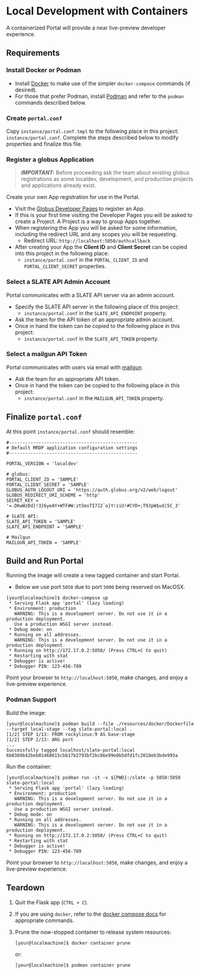 # Local Development with Containers

A containerized Portal will provide a near live-preview developer experience.

## Requirements

### Install Docker or Podman

* Install [Docker](https://docs.docker.com/get-docker/) to make use of the simpler `docker-compose` commands (if desired).
* For those that prefer Podman, install [Podman](https://podman.io/) and refer to the `podman` commands described below.

### Create `portal.conf`

Copy `instance/portal.conf.tmpl` to the following place in this project: `instance/portal.conf`. Complete the steps described below to modify properties and finalize this file.

### Register a globus Application

> **_IMPORTANT:_** Before proceeding ask the team about existing globus registrations as some localdev, development, and production projects and applications already exist.

Create your own App registration for use in the Portal.

* Visit the [Globus Developer Pages](https://developers.globus.org) to register an App.
* If this is your first time visiting the Developer Pages you will be asked to create a Project. A Project is a way to group Apps together.
* When registering the App you will be asked for some information, including the redirect URL and any scopes you will be requesting.
    * Redirect URL: `http://localhost:5050/authcallback`
* After creating your App the **Client ID** and **Client Secret** can be copied into this project in the following place:
    * `instance/portal.conf` in the `PORTAL_CLIENT_ID` and `PORTAL_CLIENT_SECRET` properties.

### Select a SLATE API Admin Account

Portal communicates with a SLATE API server via an admin account.

* Specify the SLATE API server in the following place of this project:
    * `instance/portal.conf` in the `SLATE_API_ENDPOINT` property.
* Ask the team for the API token of an appropriate admin account.
* Once in hand the token can be copied to the following place in this project:
    * `instance/portal.conf` in the `SLATE_API_TOKEN` property.

### Select a mailgun API Token

Portal communicates with users via email with [mailgun](https://www.mailgun.com/).
* Ask the team for an appropriate API token.
* Once in hand the token can be copied to the following place in this project:
  * `instance/portal.conf` in the `MAILGUN_API_TOKEN` property. 

## Finalize `portal.conf`

At this point `instance/portal.conf` should resemble:

```properties
#------------------------------------------------
# Default MRDP application configuration settings
#------------------------------------------------

PORTAL_VERSION = 'localdev'

# globus:
PORTAL_CLIENT_ID = 'SAMPLE'
PORTAL_CLIENT_SECRET = 'SAMPLE'
GLOBUS_AUTH_LOGOUT_URI = 'https://auth.globus.org/v2/web/logout'
GLOBUS_REDIRECT_URI_SCHEME = 'http'
SECRET_KEY = '=.DKwWzDd}!3}6yeAY+WTF#W:zt5msTI7]2`o}Y!ziU!#CYD+;T9JpW$ud|5C_3'

# SLATE API:
SLATE_API_TOKEN = 'SAMPLE'
SLATE_API_ENDPOINT = 'SAMPLE'

# Mailgun
MAILGUN_API_TOKEN = 'SAMPLE'
```

## Build and Run Portal

Running the image will create a new tagged container and start Portal.
* Below we use port `5050` due to port `5000` being reserved on MacOSX.

```shell
[your@localmachine]$ docker-compose up
 * Serving Flask app 'portal' (lazy loading)
 * Environment: production
   WARNING: This is a development server. Do not use it in a production deployment.
   Use a production WSGI server instead.
 * Debug mode: on
 * Running on all addresses.
   WARNING: This is a development server. Do not use it in a production deployment.
 * Running on http://172.17.0.2:5050/ (Press CTRL+C to quit)
 * Restarting with stat
 * Debugger is active!
 * Debugger PIN: 123-456-789
```

Point your browser to `http://localhost:5050`, make changes, and enjoy a live-preview experience.

### Podman Support

Build the image:

```shell
[your@localmachine]$ podman build --file ./resources/docker/Dockerfile --target local-stage --tag slate-portal:local .
[1/2] STEP 1/13: FROM rockylinux:9 AS base-stage
[1/2] STEP 2/13: ARG port
...
Successfully tagged localhost/slate-portal:local
6b0369b42beb01468615cbb17b2793bf2bc86e99e0b5dfd1fc2018eb3bde993a
```

Run the container:

```shell
[your@localmachine]$ podman run -it -v ${PWD}:/slate -p 5050:5050 slate-portal:local
 * Serving Flask app 'portal' (lazy loading)
 * Environment: production
   WARNING: This is a development server. Do not use it in a production deployment.
   Use a production WSGI server instead.
 * Debug mode: on
 * Running on all addresses.
   WARNING: This is a development server. Do not use it in a production deployment.
 * Running on http://172.17.0.2:5050/ (Press CTRL+C to quit)
 * Restarting with stat
 * Debugger is active!
 * Debugger PIN: 123-456-789
```

Point your browser to `http://localhost:5050`, make changes, and enjoy a live-preview experience.

## Teardown

1. Quit the Flask app (`CTRL + C`).
2. If you are using `docker`, refer to the [docker compose docs](https://docs.docker.com/compose/reference/) for appropriate commands.
3. Prune the now-stopped container to release system resources:

   ```shell
   [your@localmachine]$ docker container prune
   ```
   
   or:

   ```shell
   [your@localmachine]$ podman container prune
   ```
